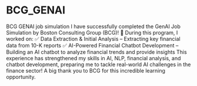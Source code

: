 # BCG_GENAI
BCG GENAI job simulation 
I have successfully completed the GenAI Job Simulation by Boston Consulting Group (BCG)! 🎉
During this program, I worked on:
✅ Data Extraction & Initial Analysis – Extracting key financial data from 10-K reports
✅ AI-Powered Financial Chatbot Development – Building an AI chatbot to analyze financial trends and provide insights
This experience has strengthened my skills in AI, NLP, financial analysis, and chatbot development, preparing me to tackle real-world AI challenges in the finance sector!
A big thank you to BCG for this incredible learning opportunity. 

